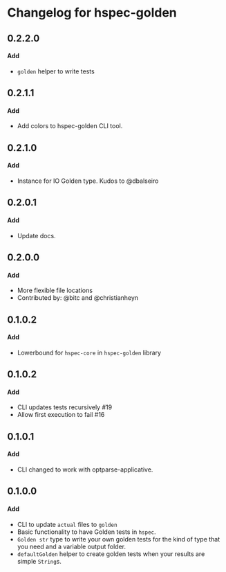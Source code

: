 # Changelog for hspec-golden
## 0.2.2.0
#### Add
* `golden` helper to write tests

## 0.2.1.1
#### Add
* Add colors to hspec-golden CLI tool.

## 0.2.1.0
#### Add
* Instance for IO Golden type. Kudos to @dbalseiro

## 0.2.0.1
#### Add
* Update docs.

## 0.2.0.0
#### Add
* More flexible file locations
* Contributed by: @bitc and @christianheyn

## 0.1.0.2
#### Add
* Lowerbound for `hspec-core` in `hspec-golden` library

## 0.1.0.2
#### Add
* CLI updates tests recursively #19
* Allow first execution to fail #16

## 0.1.0.1
#### Add
* CLI changed to work with optparse-applicative.

## 0.1.0.0
#### Add
* CLI to update `actual` files to `golden`
* Basic functionality to have Golden tests in `hspec`.
* `Golden str` type to write your own golden tests for the kind of
type that you need and a variable output folder.
* `defaultGolden` helper to create golden tests when your results are simple `String`s.
